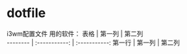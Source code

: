 # dotfile
i3wm配置文件
用的软件：
表格      | 第一列     | 第二列     
-------- | :-----------:  | :-----------: 
 第一行     | 第一列     | 第二列    
